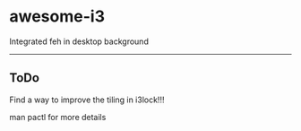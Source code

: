 # awesome-i3

Integrated feh in desktop background

----
ToDo
----
Find a way to improve the tiling in i3lock!!!

man pactl for more details

